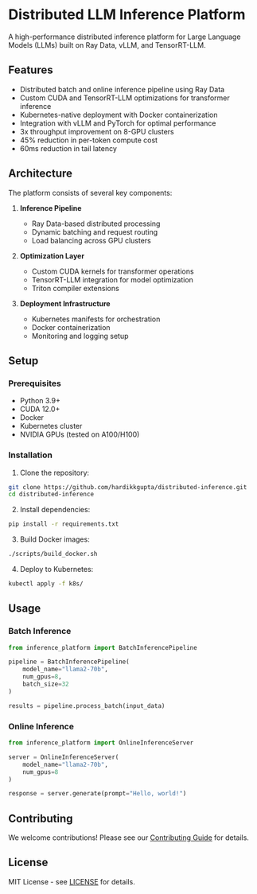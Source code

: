 # Distributed LLM Inference Platform

A high-performance distributed inference platform for Large Language Models (LLMs) built on Ray Data, vLLM, and TensorRT-LLM.

## Features

- Distributed batch and online inference pipeline using Ray Data
- Custom CUDA and TensorRT-LLM optimizations for transformer inference
- Kubernetes-native deployment with Docker containerization
- Integration with vLLM and PyTorch for optimal performance
- 3x throughput improvement on 8-GPU clusters
- 45% reduction in per-token compute cost
- 60ms reduction in tail latency

## Architecture

The platform consists of several key components:

1. **Inference Pipeline**
   - Ray Data-based distributed processing
   - Dynamic batching and request routing
   - Load balancing across GPU clusters

2. **Optimization Layer**
   - Custom CUDA kernels for transformer operations
   - TensorRT-LLM integration for model optimization
   - Triton compiler extensions

3. **Deployment Infrastructure**
   - Kubernetes manifests for orchestration
   - Docker containerization
   - Monitoring and logging setup

## Setup

### Prerequisites

- Python 3.9+
- CUDA 12.0+
- Docker
- Kubernetes cluster
- NVIDIA GPUs (tested on A100/H100)

### Installation

1. Clone the repository:
```bash
git clone https://github.com/hardikkgupta/distributed-inference.git
cd distributed-inference
```

2. Install dependencies:
```bash
pip install -r requirements.txt
```

3. Build Docker images:
```bash
./scripts/build_docker.sh
```

4. Deploy to Kubernetes:
```bash
kubectl apply -f k8s/
```

## Usage

### Batch Inference

```python
from inference_platform import BatchInferencePipeline

pipeline = BatchInferencePipeline(
    model_name="llama2-70b",
    num_gpus=8,
    batch_size=32
)

results = pipeline.process_batch(input_data)
```

### Online Inference

```python
from inference_platform import OnlineInferenceServer

server = OnlineInferenceServer(
    model_name="llama2-70b",
    num_gpus=8
)

response = server.generate(prompt="Hello, world!")
```

## Contributing

We welcome contributions! Please see our [Contributing Guide](CONTRIBUTING.md) for details.

## License

MIT License - see [LICENSE](LICENSE) for details.
